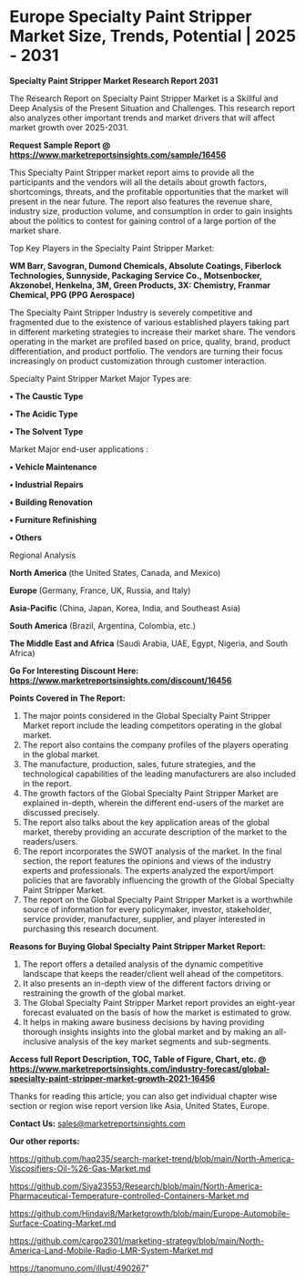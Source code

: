 # Europe Specialty Paint Stripper Market Size, Trends, Potential | 2025 - 2031

<strong>Specialty Paint Stripper Market Research Report 2031</strong>

The Research Report on Specialty Paint Stripper Market is a Skillful and Deep Analysis of the Present Situation and Challenges. This research report also analyzes other important trends and market drivers that will affect market growth over 2025-2031.

<strong>Request Sample Report @ <a href=https://www.marketreportsinsights.com/sample/16456>https://www.marketreportsinsights.com/sample/16456</a></strong>

This Specialty Paint Stripper market report aims to provide all the participants and the vendors will all the details about growth factors, shortcomings, threats, and the profitable opportunities that the market will present in the near future. The report also features the revenue share, industry size, production volume, and consumption in order to gain insights about the politics to contest for gaining control of a large portion of the market share.

Top Key Players in the Specialty Paint Stripper Market:

<strong>WM Barr, Savogran, Dumond Chemicals, Absolute Coatings, Fiberlock Technologies, Sunnyside, Packaging Service Co., Motsenbocker, Akzonobel, Henkelna, 3M, Green Products, 3X: Chemistry, Franmar Chemical, PPG (PPG Aerospace)</strong>

The Specialty Paint Stripper Industry is severely competitive and fragmented due to the existence of various established players taking part in different marketing strategies to increase their market share. The vendors operating in the market are profiled based on price, quality, brand, product differentiation, and product portfolio. The vendors are turning their focus increasingly on product customization through customer interaction.

Specialty Paint Stripper Market Major Types are:

<strong>• The Caustic Type

• The Acidic Type

• The Solvent Type</strong>

Market Major end-user applications :

<strong>• Vehicle Maintenance

• Industrial Repairs

• Building Renovation

• Furniture Refinishing

• Others</strong>

Regional Analysis

</u><strong><b>North America</b></strong> (the United States, Canada, and Mexico)

<strong><b>Europe </b></strong>(Germany, France, UK, Russia, and Italy)

<strong><b>Asia-Pacific</b></strong> (China, Japan, Korea, India, and Southeast Asia)

<strong><b>South America</b></strong> (Brazil, Argentina, Colombia, etc.)

<strong><b>The Middle East and Africa</b></strong> (Saudi Arabia, UAE, Egypt, Nigeria, and South Africa)

<strong>Go For Interesting Discount Here: <a href=https://www.marketreportsinsights.com/discount/16456>https://www.marketreportsinsights.com/discount/16456</a></strong>

<strong>Points Covered in The Report:</strong>
<ol>
  <li>The major points considered in the Global Specialty Paint Stripper Market report include the leading competitors operating in the global market.</li>
  <li>The report also contains the company profiles of the players operating in the global market.</li>
  <li>The manufacture, production, sales, future strategies, and the technological capabilities of the leading manufacturers are also included in the report.</li>
  <li>The growth factors of the Global Specialty Paint Stripper Market are explained in-depth, wherein the different end-users of the market are discussed precisely.</li>
  <li>The report also talks about the key application areas of the global market, thereby providing an accurate description of the market to the readers/users.</li>
  <li>The report incorporates the SWOT analysis of the market. In the final section, the report features the opinions and views of the industry experts and professionals. The experts analyzed the export/import policies that are favorably influencing the growth of the Global Specialty Paint Stripper Market.</li>
  <li>The report on the Global Specialty Paint Stripper Market is a worthwhile source of information for every policymaker, investor, stakeholder, service provider, manufacturer, supplier, and player interested in purchasing this research document.</li>
</ol>
<strong>Reasons for Buying Global Specialty Paint Stripper Market Report:</strong>

<ol>
  <li>The report offers a detailed analysis of the dynamic competitive landscape that keeps the reader/client well ahead of the competitors.</li>
  <li>It also presents an in-depth view of the different factors driving or restraining the growth of the global market.</li>
  <li>The Global Specialty Paint Stripper Market report provides an eight-year forecast evaluated on the basis of how the market is estimated to grow.</li>
  <li>It helps in making aware business decisions by having providing thorough insights insights into the global market and by making an all-inclusive analysis of the key market segments and sub-segments.</li>
</ol>
<strong>Access full Report Description, TOC, Table of Figure, Chart, etc. @ <a href=https://www.marketreportsinsights.com/industry-forecast/global-specialty-paint-stripper-market-growth-2021-16456>https://www.marketreportsinsights.com/industry-forecast/global-specialty-paint-stripper-market-growth-2021-16456</a></strong>


Thanks for reading this article; you can also get individual chapter wise section or region wise report version like Asia, United States, Europe.

<strong>Contact Us:</strong>
sales@marketreportsinsights.com

<strong>Our other reports:</strong>

<a href=https://github.com/haq235/search-market-trend/blob/main/North-America-Viscosifiers-Oil-%26-Gas-Market.md>https://github.com/haq235/search-market-trend/blob/main/North-America-Viscosifiers-Oil-%26-Gas-Market.md</a>

<a href=https://github.com/Siya23553/Research/blob/main/North-America-Pharmaceutical-Temperature-controlled-Containers-Market.md>https://github.com/Siya23553/Research/blob/main/North-America-Pharmaceutical-Temperature-controlled-Containers-Market.md</a>

<a href=https://github.com/Hindavi8/Marketgrowth/blob/main/Europe-Automobile-Surface-Coating-Market.md>https://github.com/Hindavi8/Marketgrowth/blob/main/Europe-Automobile-Surface-Coating-Market.md</a>

<a href=https://github.com/cargo2301/marketing-strategy/blob/main/North-America-Land-Mobile-Radio-LMR-System-Market.md>https://github.com/cargo2301/marketing-strategy/blob/main/North-America-Land-Mobile-Radio-LMR-System-Market.md</a>

<a href=https://tanomuno.com/illust/490267>https://tanomuno.com/illust/490267</a>"
